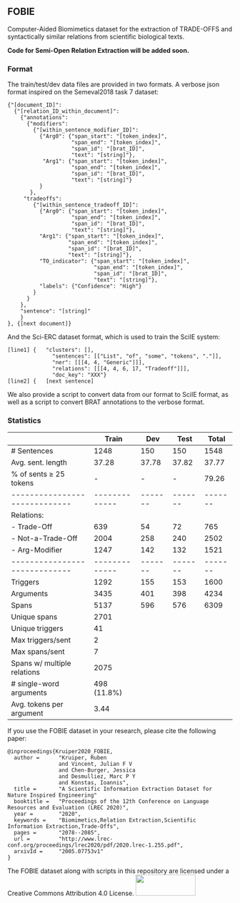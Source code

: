 FOBIE
--
Computer-Aided Biomimetics dataset for the extraction of TRADE-OFFS and syntactically similar relations from scientific biological texts.

**Code for Semi-Open Relation Extraction will be added soon.**
<!-- Dataset: json & SciIE format, Script: rewrite this, Link to paper: once it's on arxiv, Bibtex: https://github.com/multi30k/dataset -->

### Format
The train/test/dev data files are provided in two formats. A verbose json format inspired on the Semeval2018 task 7 dataset:
```
{"[document_ID]": 
  {"[relation_ID_within_document]": 
    {"annotations": 
      {"modifiers": 
        {"[within_sentence_modifier_ID]": 
          {"Arg0": {"span_start": "[token_index]", 
                    "span_end": "[token_index]", 
                    "span_id": "[brat_ID]",  
                    "text": "[string]"}, 
           "Arg1": {"span_start": "[token_index]", 
                    "span_end": "[token_index]", 
                    "span_id": "[brat_ID]", 
                    "text": "[string]"}
          }
       }, 
     "tradeoffs": 
        {"[within_sentence_tradeoff_ID]": 
          {"Arg0": {"span_start": "[token_index]", 
                    "span_end": "[token_index]", 
                    "span_id": "[brat_ID]",  
                    "text": "[string]"}, 
          "Arg1": {"span_start": "[token_index]", 
                   "span_end": "[token_index]", 
                   "span_id": "[brat_ID]",  
                   "text": "[string]"},           
          "TO_indicator": {"span_start": "[token_index]", 
                           "span_end": "[token_index]", 
                           "span_id": "[brat_ID]",  
                           "text": "[string]"}, 
          "labels": {"Confidence": "High"}
        }
      }
    }, 
    "sentence": "[string]"
    }
}, {[next document]}
```

And the Sci-ERC dataset format, which is used to train the SciIE system:
```
[line1] {   "clusters": [],
              "sentences": [["List", "of", "some", "tokens", "."]],
              "ner": [[[4, 4, "Generic"]]],
              "relations": [[[4, 4, 6, 17, "Tradeoff"]]],
              "doc_key": "XXX"}
[line2] {   [next sentence]
```

We also provide a script to convert data from our format to SciIE format, as well as a script to convert BRAT annotations to the verbose format.

### Statistics
|                             | Train       | Dev   | Test  | Total |
|-----------------------------|-------------|-------|-------|-------|
| # Sentences                 | 1248        | 150   | 150   | 1548  |
| Avg. sent. length           | 37.28       | 37.78 | 37.82 | 37.77 |
| % of sents ≥ 25 tokens      | -           | -     | -     | 79.26 |
|-----------------------------|-------------|-------|-------|-------|
| Relations:                  |             |       |       |       |
| - Trade-Off                 | 639         | 54    | 72    | 765   |
| - Not-a-Trade-Off           | 2004        | 258   | 240   | 2502  |
| - Arg-Modifier              | 1247        | 142   | 132   | 1521  |
|-----------------------------|-------------|-------|-------|-------|
| Triggers                    | 1292        | 155   | 153   | 1600  |
| Arguments                   | 3435        | 401   | 398   | 4234  |
| Spans                       | 5137        | 596   | 576   | 6309  |
| Unique spans                | 2701        
| Unique triggers             | 41          
| Max triggers/sent           | 2           
| Max spans/sent              | 7           
| Spans w/ multiple relations | 2075        
| # single-word arguments     | 498 (11.8%) 
| Avg. tokens per argument    | 3.44        


If you use the FOBIE dataset in your research, please cite the following paper:
```
@inproceedings{Kruiper2020_FOBIE,
  author =      "Kruiper, Ruben 
                and Vincent, Julian F V 
                and Chen-Burger, Jessica 
                and Desmulliez, Marc P Y 
                and Konstas, Ioannis",
  title =       "A Scientific Information Extraction Dataset for Nature Inspired Engineering"
  booktitle =   "Proceedings of the 12th Conference on Language Resources and Evaluation (LREC 2020)",
  year =        "2020",
  keywords =    "Biomimetics,Relation Extraction,Scientific Information Extraction,Trade-Offs",
  pages =       "2078--2085",
  url =         "http://www.lrec-conf.org/proceedings/lrec2020/pdf/2020.lrec-1.255.pdf",
  arxivId =     "2005.07753v1"
}
```



The FOBIE dataset along with scripts in this repository are licensed under a Creative Commons Attribution 4.0 License.
<img src="https://mirrors.creativecommons.org/presskit/buttons/88x31/png/by-sa.png" width="134" height="47">


